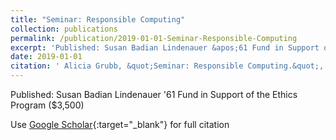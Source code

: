 ```yaml
---
title: "Seminar: Responsible Computing"
collection: publications
permalink: /publication/2019-01-01-Seminar-Responsible-Computing
excerpt: 'Published: Susan Badian Lindenauer &apos;61 Fund in Support of the Ethics Program (\$3,500)'
date: 2019-01-01
citation: ' Alicia Grubb, &quot;Seminar: Responsible Computing.&quot;, 2019.'
---
```

Published: Susan Badian Lindenauer &apos;61 Fund in Support of the Ethics Program (\$3,500)

Use [Google Scholar](https://scholar.google.com/scholar?q=Seminar:+Responsible+Computing){:target="_blank"} for full citation